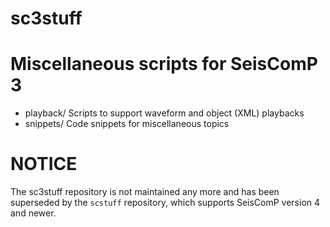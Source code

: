 sc3stuff
========

# Miscellaneous scripts for SeisComP 3

* playback/ Scripts to support waveform and object (XML) playbacks
* snippets/ Code snippets for miscellaneous topics

# NOTICE

The sc3stuff repository is not maintained any more and has been superseded by the `scstuff` repository, which supports SeisComP version 4 and newer.
